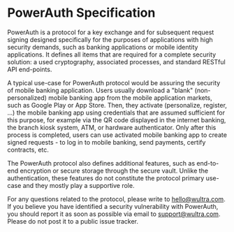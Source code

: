 # PowerAuth Specification

PowerAuth is a protocol for a key exchange and for subsequent request signing designed specifically for the purposes of applications with high security demands, such as banking applications or mobile identity applications. It defines all items that are required for a complete security solution: a used cryptography, associated processes, and standard RESTful API end-points.

A typical use-case for PowerAuth protocol would be assuring the security of mobile banking application. Users usually download a "blank" (non-personalized) mobile banking app from the mobile application markets, such as Google Play or App Store. Then, they activate (personalize, register, ...) the mobile banking app using credentials that are assumed sufficient for this purpose, for example via the QR code displayed in the internet banking, the branch kiosk system, ATM, or hardware authenticator. Only after this process is completed, users can use activated mobile banking app to create signed requests - to log in to mobile banking, send payments, certify contracts, etc.

The PowerAuth protocol also defines additional features, such as end-to-end encryption or secure storage through the secure vault. Unlike the authentication, these features do not constitute the protocol primary use-case and they mostly play a supportive role.

<!-- begin box info -->
For any questions related to the protocol, please write to [hello@wultra.com](mailto:hello@wultra.com). If you believe you have identified a security vulnerability with PowerAuth, you should report it as soon as possible via email to [support@wultra.com](mailto:support@wultra.com). Please do not post it to a public issue tracker.
<!-- end -->
